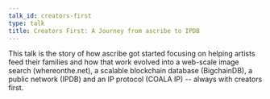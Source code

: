 ```yaml
---
talk_id: creators-first
type: talk
title: Creators First: A Journey from ascribe to IPDB
---
```


This talk is the story of how ascribe got started focusing on helping artists feed their families and how that work evolved into a web-scale image search (whereonthe.net), a scalable blockchain database (BigchainDB), a public network (IPDB) and an IP protocol (COALA IP) -- always with creators first.
